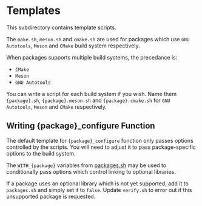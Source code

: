 # Templates

This subdirectory contains template scripts.

The `make.sh`, `meson.sh` and `cmake.sh` are used for packages which use
`GNU Autotools`, `Meson` and `CMake` build system respectively.

When packages supports multiple build systems, the precedance is:

- `CMake`
- `Meson`
- `GNU Autotools`

You can write a script for each build system if you wish.
Name them `{package}.sh`, `{package}.meson.sh` and `{package}.cmake.sh`
for `GNU Autotools`, `Meson` and `CMake` respectively.

## Writing {package}\_configure Function

The default template for `{package}_configure` function only passes options
controlled by the scripts. You will need to adjust it to pass package-specific
options to the build system.

The `WITH_{package}` variables from [packages.sh](/config/packages.sh) may be
used to conditionally pass options which control linking to optional libraries.

If a package uses an optional library which is not yet supported, add it to
`packages.sh` and simply set it to `false`.
Update `verify.sh` to error out if this unsupported package is requested.
